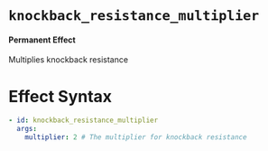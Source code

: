 # `knockback_resistance_multiplier`
#### Permanent Effect

Multiplies knockback resistance

# Effect Syntax
```yaml
- id: knockback_resistance_multiplier
  args:
    multiplier: 2 # The multiplier for knockback resistance
```
